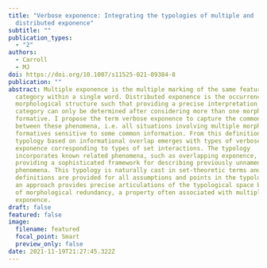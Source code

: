 ```yaml
---
title: "Verbose exponence: Integrating the typologies of multiple and
  distributed exponence"
subtitle: ""
publication_types:
  - "2"
authors:
  - Carroll
  - MJ
doi: https://doi.org/10.1007/s11525-021-09384-8
publication: ""
abstract: Multiple exponence is the multiple marking of the same feature or
  category within a single word. Distributed exponence is the occurrence of
  morphological structure such that providing a precise interpretation of a
  category can only be determined after considering more than one morphological
  formative. I propose the term verbose exponence to capture the common ground
  between these phenomena, i.e. all situations involving multiple morphological
  formatives sensitive to some common information. From this definition, a
  typology based on informational overlap emerges with types of verbose
  exponence corresponding to types of set interactions. The typology
  incorporates known related phenomena, such as overlapping exponence, while
  providing a sophisticated framework for describing previously unnamed
  phenomena. This typology is naturally cast in set-theoretic terms and formal
  definitions are provided for all assumptions and points in the typology. Such
  an approach provides precise articulations of the typological space but also
  of morphological redundancy, a property often associated with multiple
  exponence.
draft: false
featured: false
image:
  filename: featured
  focal_point: Smart
  preview_only: false
date: 2021-11-19T21:27:45.322Z
---
```

